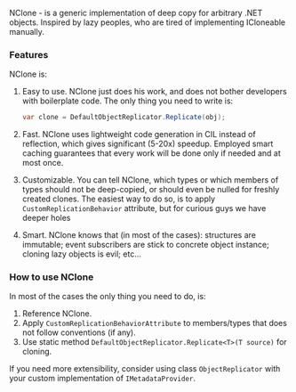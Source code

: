 NClone - is a generic implementation of deep copy for arbitrary .NET objects. Inspired by lazy peoples, who are tired of implementing ICloneable manually.

### Features

NClone is:

1. Easy to use. NClone just does his work, and does not bother developers with boilerplate code. The only thing you need to write is:
    ```csharp
    var clone = DefaultObjectReplicator.Replicate(obj);
    ```

1. Fast. NClone uses lightweight code generation in CIL instead of reflection, which gives significant (5-20x) speedup. Employed smart caching guarantees that every work will be done only if needed and at most once.

1. Customizable. You can tell NClone, which types or which members of types should not be deep-copied, or should even be nulled for freshly created clones. The easiest way to do so, is to apply `CustomReplicationBehavior` attribute, but for curious guys we have deeper holes

1. Smart. NClone knows that (in most of the cases): structures are immutable; event subscribers are stick to concrete object instance; cloning lazy objects is evil; etc…

### How to use NClone

In most of the cases the only thing you need to do, is:

1. Reference NClone.
1. Apply `CustomReplicationBehaviorAttribute` to members/types that does not follow conventions (if any).
1. Use static method `DefaultObjectReplicator.Replicate<T>(T source)` for cloning.

If you need more extensibility, consider using class `ObjectReplicator` with your custom implementation of `IMetadataProvider`.
